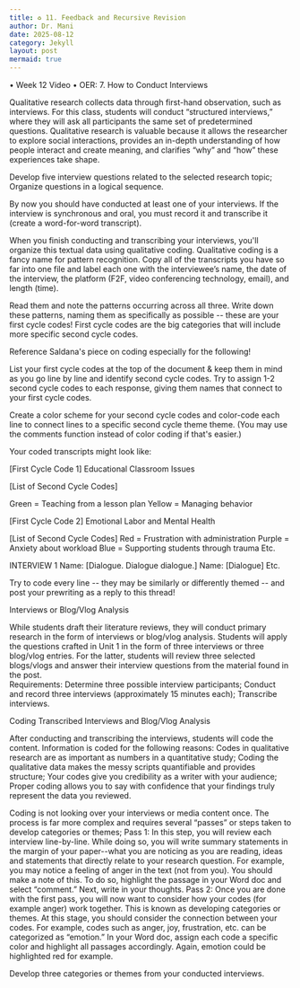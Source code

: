 ```yaml
---
title: ♻️ 11. Feedback and Recursive Revision
author: Dr. Mani
date: 2025-08-12
category: Jekyll
layout: post
mermaid: true
---
```


•	Week 12 Video
•	OER: 7. How to Conduct Interviews



Qualitative research collects data through first-hand observation, such as interviews. For this class, students will conduct “structured interviews,” where they will ask all participants the same set of predetermined questions. Qualitative research is valuable because it allows the researcher to explore social interactions, provides an in-depth understanding of how people interact and create meaning, and clarifies “why” and “how” these experiences take shape.  

Develop five interview questions related to the selected research topic;
Organize questions in a logical sequence.



By now you should have conducted at least one of your interviews. If the interview is synchronous and oral, you must record it and transcribe it (create a word-for-word transcript).

When you finish conducting and transcribing your interviews, you'll organize this textual data using qualitative coding. Qualitative coding is a fancy name for pattern recognition. Copy all of the transcripts you have so far into one file and label each one with the interviewee’s name, the date of the interview, the platform (F2F, video conferencing technology, email), and length (time). 

Read them and note the patterns occurring across all three. Write down these patterns, naming them as specifically as possible -- these are your first cycle codes! First cycle codes are the big categories that will include more specific second cycle codes. 

Reference Saldana's piece on coding especially for the following! 

List your first cycle codes at the top of the document & keep them in mind as you go line by line and identify second cycle codes. Try to assign 1-2 second cycle codes to each response, giving them names that connect to your first cycle codes.

Create a color scheme for your second cycle  codes and color-code each line to connect lines to a specific second cycle theme theme. (You may use the comments function instead of color coding if that's easier.) 

Your coded transcripts might look like:

[First Cycle Code 1] Educational Classroom Issues

[List of Second Cycle Codes]

Green = Teaching from a lesson plan
Yellow = Managing behavior

[First Cycle Code 2] Emotional Labor and Mental Health

[List of Second Cycle Codes]
Red = Frustration with administration
Purple = Anxiety about workload
Blue = Supporting students through trauma
Etc.

INTERVIEW 1
Name: [Dialogue. Dialogue dialogue.]
Name: [Dialogue]
Etc.

Try to code every line -- they may be similarly or differently themed -- and post your prewriting as a reply to this thread!

Interviews or Blog/Vlog Analysis 

While students draft their literature reviews, they will conduct primary research in the form of interviews or blog/vlog analysis. Students will apply the questions crafted in Unit 1 in the form of three interviews or three blog/vlog entries. For the latter, students will review three selected blogs/vlogs and answer their interview questions from the material found in the post.  
Requirements:
Determine three possible interview participants;
Conduct and record three interviews (approximately 15 minutes each);
Transcribe interviews. 

Coding Transcribed Interviews and Blog/Vlog Analysis

After conducting and transcribing the interviews, students will code the content. Information is coded for the following reasons:
Codes in qualitative research are as important as numbers in a quantitative study;
Coding the qualitative data makes the messy scripts quantifiable and provides structure;
Your codes give you credibility as a writer with your audience;
Proper coding allows you to say with confidence that your findings truly represent the data you reviewed.

Coding is not looking over your interviews or media content once. The process is far more complex and requires several “passes” or steps taken to develop categories or themes;
Pass 1: In this step, you will review each interview line-by-line. While doing so, you will write summary statements in the margin of your paper--what you are noticing as you are reading, ideas and statements that directly relate to your research question. For example, you may notice a feeling of anger in the text (not from you). You should make a note of this. To do so, highlight the passage in your Word doc and select “comment.” Next, write in your thoughts. 
Pass 2: Once you are done with the first pass, you will now want to consider how your codes (for example anger) work together. This is known as developing categories or themes. 
At this stage, you should consider the connection between your codes. For example, codes such as anger, joy, frustration, etc. can be categorized as “emotion.” In your Word doc, assign each code a specific color and highlight all passages accordingly. Again, emotion could be highlighted red for example. 

Develop three categories or themes from your conducted interviews. 